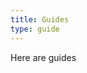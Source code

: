 ```yaml
---
title: Guides
type: guide
---
```

Here are guides

<GuideList list="default"/>

<script setup lang="ts">
import GuideList from '@/components/GuideList.vue'
</script>
